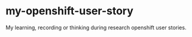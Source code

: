 # my-openshift-user-story

My learning, recording or thinking during research openshift user stories.
